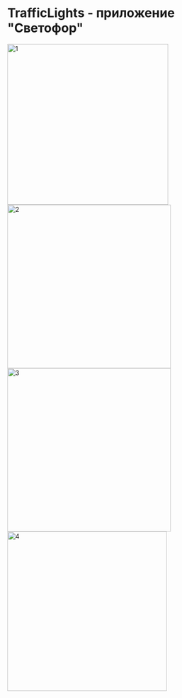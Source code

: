 # TrafficLights - приложение "Светофор"
<img width="363" alt="1" src="https://user-images.githubusercontent.com/90995165/167327823-5747af76-304a-4789-a704-a3c000a8378e.png">
<img width="369" alt="2" src="https://user-images.githubusercontent.com/90995165/167327837-6425a3ae-bb67-44ab-a423-205214741c25.png">
<img width="369" alt="3" src="https://user-images.githubusercontent.com/90995165/167327838-43062028-7d30-47a3-bd28-2166df633f00.png">
<img width="360" alt="4" src="https://user-images.githubusercontent.com/90995165/167327839-8605cbff-f041-4078-bc12-8d78d77a2db8.png">
